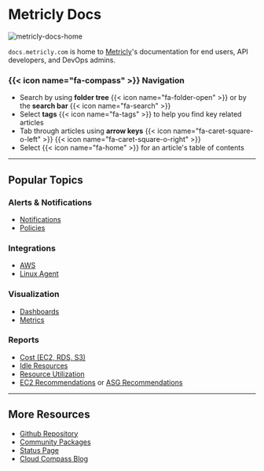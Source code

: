 # Metricly Docs

![metricly-docs-home](/images/_index/metricly-docs-home.png)


`docs.metricly.com` is home to [Metricly][9]'s documentation for end users, API developers, and DevOps admins.

### {{< icon name="fa-compass" >}} Navigation

- Search by using **folder tree** {{< icon name="fa-folder-open" >}} or by the **search bar** {{< icon name="fa-search" >}}
- Select **tags** {{< icon name="fa-tags" >}} to help you find key related articles
- Tab through articles using **arrow keys** {{< icon name="fa-caret-square-o-left" >}} {{< icon name="fa-caret-square-o-right" >}}
- Select {{< icon name="fa-home" >}} for an article's table of contents

---
## Popular Topics

### <i class='icon-alert'></i> Alerts & Notifications

- [Notifications][3]
- [Policies][4]

### <i class='icon-integration'></i> Integrations

- [AWS][5]
- [Linux Agent][6]

### <i class='icon-visualization'></i> Visualization
- [Dashboards](7)
- [Metrics](8)

### <i class='icon-reports'></i> Reports
- [Cost (EC2, RDS, S3)](/right-sizing/reports-cost)
- [Idle Resources](/idle-resources)
- [Resource Utilization](/right-sizing/resource-utilization)
- [EC2 Recommendations](/right-sizing/ec2-recommendations) or [ASG Recommendations](/right-sizing/reports-asg-recommendations)

---

## More Resources

- [Github Repository](https://github.com/metricly/metricly-docs)
- [Community Packages](https://github.com/netuitive-community-packages)
- [Status Page](http://status.metricly.com/)
- [Cloud Compass Blog](https://www.metricly.com/blog)



[1]: /getting-started/cost-tools
[2]: /getting-started/metric-monitoring
[3]: /capacity-monitoring/notifications
[4]: /capacity-monitoring/policies
[5]: /integrations/agents/aws-integrations
[6]: /integrations/agents/linux-agent
[7]: /dashboards
[8]: /capacity-monitoring/metrics
[9]: https://www.metricly.com
